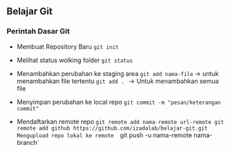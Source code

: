 ## Belajar Git

### Perintah Dasar Git 

- Membuat Repository Baru
  	`git init`

- Melihat status wolking folder
	`git status`
	
- Menambahkan perubahan ke staging area
	`git add nama-file` -> untuk menambahkan file tertentu
	`git add . ` -> Untuk menambahkan semua file
	
- Menyimpan perubahan ke local repo 
	`git commit -m "pesan/keterangan commit"`
- Mendaftarkan remote repo 
	`git remote add nama-remote url-remote git remote add github https://github.com/izadalab/belajar-git.git
Mengupload repo lokal ke remote 
	`git push -u nama-remote nama-branch`

	
	

	
